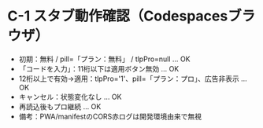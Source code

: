 # C-1 スタブ動作確認（Codespacesブラウザ）

- 初期：無料 / pill=「プラン：無料」 / tlpPro=null … OK
- 「コードを入力」：11桁以下は適用ボタン無効 … OK
- 12桁以上で有効→適用：tlpPro='1'、pill=「プラン：プロ」、広告非表示 … OK
- キャンセル：状態変化なし … OK
- 再読込後もプロ継続 … OK
- 備考：PWA/manifestのCORS赤ログは開発環境由来で無視
